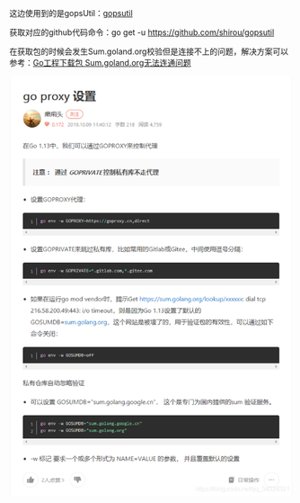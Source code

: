 这边使用到的是gopsUtil：[gopsutil](https://github.com/shirou/gopsutil)

获取对应的github代码命令：go get -u https://github.com/shirou/gopsutil

在获取包的时候会发生Sum.goland.org校验但是连接不上的问题，解决方案可以参考：[Go工程下载包 Sum.goland.org无法连通问题](https://blog.csdn.net/qq_34326321/article/details/111207006)


![image](goProxyProblem.png)